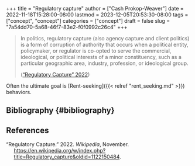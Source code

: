 +++
title = "Regulatory capture"
author = ["Cash Prokop-Weaver"]
date = 2022-11-18T15:28:00-08:00
lastmod = 2023-12-05T20:53:30-08:00
tags = ["concept", "concept"]
categories = ["concept"]
draft = false
slug = "7a54dd70-5a68-46f7-83e2-f0f0992c26c4"
+++

> In politics, regulatory capture (also agency capture and client politics) is a form of corruption of authority that occurs when a political entity, policymaker, or regulator is co-opted to serve the commercial, ideological, or political interests of a minor constituency, such as a particular geographic area, industry, profession, or ideological group.
>
> (<a href="#citeproc_bib_item_1">“Regulatory Capture” 2022</a>)

Often the ultimate goal is [Rent-seeking]({{< relref "rent_seeking.md" >}}) behaviors.


## Bibliography {#bibliography}

## References

<style>.csl-entry{text-indent: -1.5em; margin-left: 1.5em;}</style><div class="csl-bib-body">
  <div class="csl-entry"><a id="citeproc_bib_item_1"></a>“Regulatory Capture.” 2022. <i>Wikipedia</i>, November. <a href="https://en.wikipedia.org/w/index.php?title=Regulatory_capture&oldid=1122150484">https://en.wikipedia.org/w/index.php?title=Regulatory_capture&#38;oldid=1122150484</a>.</div>
</div>
